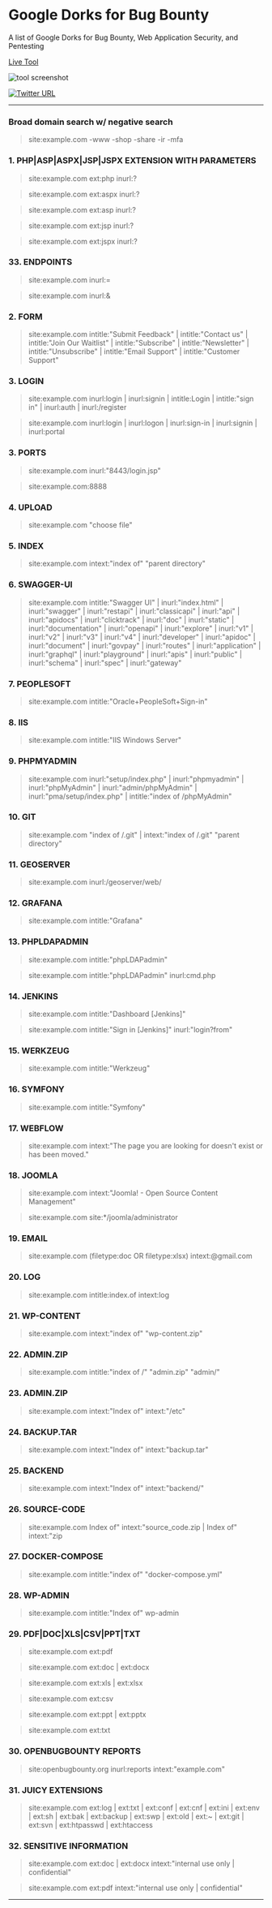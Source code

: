 # Google Dorks for Bug Bounty

A list of Google Dorks for Bug Bounty, Web Application Security, and Pentesting

[Live Tool](https://rix4uni.github.io/google-dorks-bug-bounty/)

![tool screenshot](https://github.com/rix4uni/google-dorks-bug-bounty/assets/27094033/3ff009d7-f402-4eb2-8321-ce22eeeb5605)

[![Twitter URL](https://img.shields.io/twitter/url/https/twitter.com/rix4uni.svg?style=social&label=Follow%20%40rix4uni)](https://twitter.com/rix4uni)
</p>

---
### Broad domain search w/ negative search

> site:example.com -www -shop -share -ir -mfa

### 1. PHP|ASP|ASPX|JSP|JSPX EXTENSION WITH PARAMETERS

> site:example.com ext:php inurl:?

> site:example.com ext:aspx inurl:?

> site:example.com ext:asp inurl:?

> site:example.com ext:jsp inurl:?

> site:example.com ext:jspx inurl:?

### 33. ENDPOINTS
> site:example.com inurl:=

> site:example.com inurl:&

### 2. FORM
> site:example.com intitle:"Submit Feedback" | intitle:"Contact us" | intitle:"Join Our Waitlist" | intitle:"Subscribe" | intitle:"Newsletter" | intitle:"Unsubscribe" | intitle:"Email Support" | intitle:"Customer Support"

### 3. LOGIN
> site:example.com inurl:login | inurl:signin | intitle:Login | intitle:"sign in" | inurl:auth | inurl:/register

> site:example.com inurl:login | inurl:logon | inurl:sign-in | inurl:signin | inurl:portal

### 3. PORTS
> site:example.com inurl:"8443/login.jsp"

> site:example.com:8888

### 4. UPLOAD
> site:example.com "choose file"

### 5. INDEX
> site:example.com intext:"index of" "parent directory"

### 6. SWAGGER-UI
> site:example.com intitle:"Swagger UI" | inurl:"index.html" | inurl:"swagger" | inurl:"restapi" | inurl:"classicapi" | inurl:"api" | inurl:"apidocs" | inurl:"clicktrack" | inurl:"doc" | inurl:"static" | inurl:"documentation" | inurl:"openapi" | inurl:"explore" | inurl:"v1" | inurl:"v2" | inurl:"v3" | inurl:"v4" | inurl:"developer" | inurl:"apidoc" | inurl:"document" | inurl:"govpay" | inurl:"routes" | inurl:"application" | inurl:"graphql" | inurl:"playground" | inurl:"apis" | inurl:"public" | inurl:"schema" | inurl:"spec" | inurl:"gateway"

### 7. PEOPLESOFT
> site:example.com intitle:"Oracle+PeopleSoft+Sign-in"

### 8. IIS
> site:example.com intitle:"IIS Windows Server"

### 9. PHPMYADMIN
> site:example.com inurl:"setup/index.php" | inurl:"phpmyadmin" | inurl:"phpMyAdmin" | inurl:"admin/phpMyAdmin" | inurl:"pma/setup/index.php" | intitle:"index of /phpMyAdmin"

### 10. GIT
> site:example.com "index of /.git" | intext:"index of /.git" "parent directory"

### 11. GEOSERVER
> site:example.com inurl:/geoserver/web/

### 12. GRAFANA
> site:example.com intitle:"Grafana"

### 13. PHPLDAPADMIN
> site:example.com intitle:"phpLDAPadmin"

> site:example.com intitle:"phpLDAPadmin" inurl:cmd.php

### 14. JENKINS
> site:example.com intitle:"Dashboard [Jenkins]"

> site:example.com intitle:"Sign in [Jenkins]" inurl:"login?from" 

### 15. WERKZEUG
> site:example.com intitle:"Werkzeug"

### 16. SYMFONY
> site:example.com intitle:"Symfony"

### 17. WEBFLOW
> site:example.com intext:"The page you are looking for doesn't exist or has been moved."

### 18. JOOMLA
> site:example.com intext:"Joomla! - Open Source Content Management"

> site:example.com site:*/joomla/administrator

### 19. EMAIL
> site:example.com (filetype:doc OR filetype:xlsx) intext:@gmail.com

### 20. LOG
> site:example.com intitle:index.of intext:log

### 21. WP-CONTENT
> site:example.com intext:"index of" "wp-content.zip"

### 22. ADMIN.ZIP
> site:example.com intitle:"index of /" "admin.zip" "admin/"

### 23. ADMIN.ZIP
> site:example.com intext:"Index of" intext:"/etc"

### 24. BACKUP.TAR
> site:example.com intext:"Index of" intext:"backup.tar"

### 25. BACKEND
> site:example.com intext:"Index of" intext:"backend/"

### 26. SOURCE-CODE
> site:example.com Index of" intext:"source_code.zip | Index of" intext:"zip

### 27. DOCKER-COMPOSE
> site:example.com intitle:"index of" "docker-compose.yml"

### 28. WP-ADMIN
> site:example.com intitle:"Index of" wp-admin

### 29. PDF|DOC|XLS|CSV|PPT|TXT
> site:example.com ext:pdf

> site:example.com ext:doc | ext:docx

> site:example.com ext:xls | ext:xlsx

> site:example.com ext:csv

> site:example.com ext:ppt | ext:pptx

> site:example.com ext:txt

### 30. OPENBUGBOUNTY REPORTS
> site:openbugbounty.org inurl:reports intext:"example.com"

### 31. JUICY EXTENSIONS
> site:example.com ext:log | ext:txt | ext:conf | ext:cnf | ext:ini | ext:env | ext:sh | ext:bak | ext:backup | ext:swp | ext:old | ext:~ | ext:git | ext:svn | ext:htpasswd | ext:htaccess

### 32. SENSITIVE INFORMATION
> site:example.com ext:doc | ext:docx intext:"internal use only | confidential"

> site:example.com ext:pdf intext:"internal use only | confidential"
---
